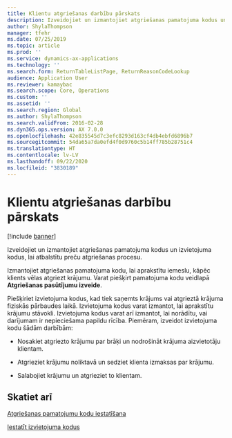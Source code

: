 ```yaml
---
title: Klientu atgriešanas darbību pārskats
description: Izveidojiet un izmantojiet atgriešanas pamatojuma kodus un izvietojuma kodus, lai atbalstītu preču atgriešanas procesu.
author: ShylaThompson
manager: tfehr
ms.date: 07/25/2019
ms.topic: article
ms.prod: ''
ms.service: dynamics-ax-applications
ms.technology: ''
ms.search.form: ReturnTableListPage, ReturnReasonCodeLookup
audience: Application User
ms.reviewer: kamaybac
ms.search.scope: Core, Operations
ms.custom: ''
ms.assetid: ''
ms.search.region: Global
ms.author: ShylaThompson
ms.search.validFrom: 2016-02-28
ms.dyn365.ops.version: AX 7.0.0
ms.openlocfilehash: 42e835545d7c3efc8293d163cf4db4ebfd6896b7
ms.sourcegitcommit: 54da65a7da0efd4f0d9760c5b14ff785b28751c4
ms.translationtype: HT
ms.contentlocale: lv-LV
ms.lasthandoff: 09/22/2020
ms.locfileid: "3830189"
---
```

# <a name="customer-returns-overview"></a>Klientu atgriešanas darbību pārskats

[!include [banner](../includes/banner.md)]


Izveidojiet un izmantojiet atgriešanas pamatojuma kodus un izvietojuma kodus, lai atbalstītu preču atgriešanas procesu.

Izmantojiet atgriešanas pamatojuma kodu, lai aprakstītu iemeslu, kāpēc klients vēlas atgriezt krājumu. Varat piešķirt pamatojuma kodu veidlapā **Atgriešanas pasūtījumu izveide**.

Piešķiriet izvietojuma kodus, kad tiek saņemts krājums vai atgrieztā krājuma fiziskās pārbaudes laikā. Izvietojuma kodus varat izmantot, lai aprakstītu krājumu stāvokli. Izvietojuma kodus varat arī izmantot, lai norādītu, vai darījumam ir nepieciešama papildu rīcība. Piemēram, izveidot izvietojuma kodu šādām darbībām:

  - Nosakiet atgriezto krājumu par brāķi un nodrošināt krājuma aizvietotāju klientam.

  - Atgrieziet krājumu noliktavā un sedziet klienta izmaksas par krājumu.

  - Salabojiet krājumu un atgrieziet to klientam.

## <a name="see-also"></a>Skatiet arī

[Atgriešanas pamatojumu kodu iestatīšana](set-up-return-reason-code.md)

[Iestatīt izvietojuma kodus](set-up-disposition-codes.md)




  



